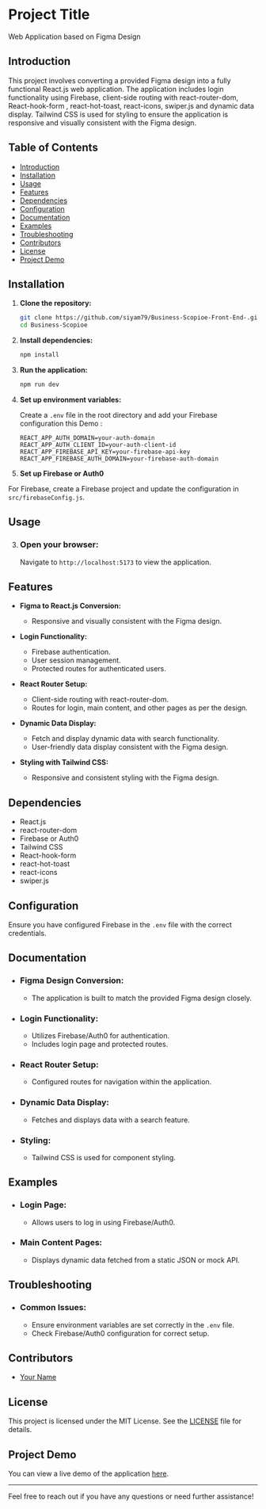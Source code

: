 # Project Title

Web Application based on Figma Design

## Introduction

This project involves converting a provided Figma design into a fully functional React.js web application. The application includes login functionality using Firebase, client-side routing with react-router-dom, React-hook-form , react-hot-toast, react-icons, swiper.js and dynamic data display. Tailwind CSS is used for styling to ensure the application is responsive and visually consistent with the Figma design.

## Table of Contents

- [Introduction](#introduction)
- [Installation](#installation)
- [Usage](#usage)
- [Features](#features)
- [Dependencies](#dependencies)
- [Configuration](#configuration)
- [Documentation](#documentation)
- [Examples](#examples)
- [Troubleshooting](#troubleshooting)
- [Contributors](#contributors)
- [License](#license)
- [Project Demo](#project-demo)

## Installation

1. **Clone the repository:**

    ```sh
    git clone https://github.com/siyam79/Business-Scopioe-Front-End-.git
    cd Business-Scopioe
    ```

2. **Install dependencies:**

    ```sh
    npm install
    ```
3. **Run the application:**

    ```sh
    npm run dev
    ```

4. **Set up environment variables:**

    Create a `.env` file in the root directory and add your Firebase configuration this Demo :

    ```env
    REACT_APP_AUTH_DOMAIN=your-auth-domain
    REACT_APP_AUTH_CLIENT_ID=your-auth-client-id
    REACT_APP_FIREBASE_API_KEY=your-firebase-api-key
    REACT_APP_FIREBASE_AUTH_DOMAIN=your-firebase-auth-domain
    ```
4. **Set up Firebase or Auth0**

For Firebase, create a Firebase project and update the configuration in `src/firebaseConfig.js`.

## Usage

3. ### Open your browser:

    Navigate to `http://localhost:5173` to view the application.

## Features

- **Figma to React.js Conversion:**
  - Responsive and visually consistent with the Figma design.

- **Login Functionality:**
  - Firebase authentication.
  - User session management.
  - Protected routes for authenticated users.

- **React Router Setup:**
  - Client-side routing with react-router-dom.
  - Routes for login, main content, and other pages as per the design.

- **Dynamic Data Display:**
  - Fetch and display dynamic data with search functionality.
  - User-friendly data display consistent with the Figma design.

- **Styling with Tailwind CSS:**
  - Responsive and consistent styling with the Figma design.

## Dependencies

- React.js
- react-router-dom
- Firebase or Auth0
- Tailwind CSS
- React-hook-form
- react-hot-toast
- react-icons
- swiper.js

## Configuration

Ensure you have configured Firebase  in the `.env` file with the correct credentials.

## Documentation

- ### Figma Design Conversion:
  - The application is built to match the provided Figma design closely.
  
- ### Login Functionality:
  - Utilizes Firebase/Auth0 for authentication.
  - Includes login page and protected routes.

- ### React Router Setup:
  - Configured routes for navigation within the application.

- ### Dynamic Data Display:
  - Fetches and displays data with a search feature.

- ### Styling:
  - Tailwind CSS is used for component styling.

## Examples

- ### Login Page:
  - Allows users to log in using Firebase/Auth0.

- ### Main Content Pages:
  - Displays dynamic data fetched from a static JSON or mock API.

## Troubleshooting

- ### Common Issues:
  - Ensure environment variables are set correctly in the `.env` file.
  - Check Firebase/Auth0 configuration for correct setup.

## Contributors

- [Your Name](https://github.com/siyam79)

## License

This project is licensed under the MIT License. See the [LICENSE](LICENSE) file for details.

## Project Demo

You can view a live demo of the application [here](https://your-demo-link.com).

---

Feel free to reach out if you have any questions or need further assistance!
